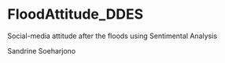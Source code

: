 # FloodAttitude_DDES
Social-media attitude after the floods using Sentimental Analysis

Sandrine Soeharjono